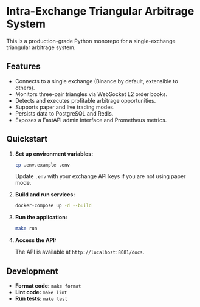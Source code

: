 # Intra-Exchange Triangular Arbitrage System

This is a production-grade Python monorepo for a single-exchange triangular arbitrage system.

## Features

- Connects to a single exchange (Binance by default, extensible to others).
- Monitors three-pair triangles via WebSocket L2 order books.
- Detects and executes profitable arbitrage opportunities.
- Supports paper and live trading modes.
- Persists data to PostgreSQL and Redis.
- Exposes a FastAPI admin interface and Prometheus metrics.

## Quickstart

1.  **Set up environment variables:**

    ```bash
    cp .env.example .env
    ```

    Update `.env` with your exchange API keys if you are not using paper mode.

2.  **Build and run services:**

    ```bash
    docker-compose up -d --build
    ```

3.  **Run the application:**

    ```bash
    make run
    ```

5.  **Access the API:**

    The API is available at `http://localhost:8081/docs`.

## Development

- **Format code:** `make format`
- **Lint code:** `make lint`
- **Run tests:** `make test`
